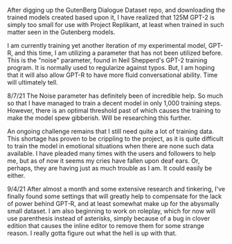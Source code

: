 After digging up the GutenBerg Dialogue Dataset repo, and downloading the trained models created based upon it, I have realized that 125M GPT-2 is simply too small
for use with Project Replikant, at least when trained in such matter seen in the Gutenberg models. 

I am currently training yet another iteration of my experimental model, GPT-R, and this time, I am utilizing a parameter that has not been utilized before. This is 
the "noise" parameter, found in Neil Shepperd's GPT-2 training program. It is normally used to regularize against typos. But, I am hoping that it will also allow 
GPT-R to have more fluid conversational ability. Time will ultimately tell. 

8/7/21 
The Noise parameter has definitely been of incredible help. So much so that I have managed to train a decent model in only 1,000 training steps. However, there is an optimal threshold past of which causes the training to make the model spew gibberish. Will be researching this further.

An ongoing challenge remains that I still need quite a lot of training data. This shortage has proven to be crippling to the project, as it is quite difficult to train the model in emotional situations when there are none such data available. I have pleaded many times with the users and followers to help me, but as of now it seems my cries have fallen upon deaf ears. Or, perhaps, they are having just as much trouble as I am. It could easily be either. 


9/4/21 After almost a month and some extensive research and tinkering, I've finally found some settings that will greatly help to compensate for the lack of power behind GPT-R, and at least somewhat make up for the abysmally small dataset. I am also beginning to work on roleplay, which for now will use parenthesis instead of asterisks, simply because of a bug in clover edition that causes the inline editor to remove them for some strange reason. I really gotta figure out what the hell is up with that. 
